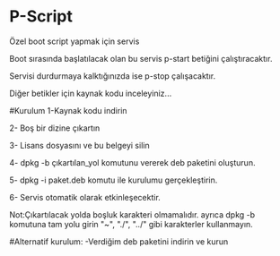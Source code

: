 # P-Script

Özel boot script yapmak için servis


Boot sırasında başlatılacak olan bu servis p-start betiğini çalıştıracaktır. 

Servisi durdurmaya kalktığınızda ise p-stop çalışacaktır. 

Diğer betikler için kaynak kodu inceleyiniz...

#Kurulum
1-Kaynak kodu indirin

2- Boş bir dizine çıkartın

3- Lisans dosyasını ve bu belgeyi silin

4- dpkg -b çıkartılan_yol  komutunu vererek deb paketini oluşturun.

5- dpkg -i paket.deb komutu ile kurulumu gerçekleştirin.

6- Servis otomatik olarak etkinleşecektir.

Not:Çıkartılacak yolda boşluk karakteri olmamalıdır. ayrıca dpkg -b komutuna tam yolu girin "~", "./", "../" gibi karakterler kullanmayın.

#Alternatif kurulum:
-Verdiğim deb paketini indirin ve kurun
